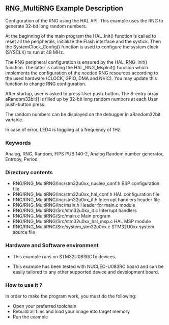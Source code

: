 ## <b>RNG_MultiRNG Example Description</b>
  
Configuration of the RNG using the HAL API. This example uses the RNG to generate 32-bit long random numbers.

At the beginning of the main program the HAL_Init() function is called to reset 
all the peripherals, initialize the Flash interface and the systick.
Then the SystemClock_Config() function is used to configure the system
clock (SYSCLK) to run at 48 MHz.

The RNG peripheral configuration is ensured by the HAL_RNG_Init() function.
The latter is calling the HAL_RNG_MspInit() function which implements
the configuration of the needed RNG resources according to the used hardware (CLOCK, 
GPIO, DMA and NVIC). You may update this function to change RNG configuration.

After startup, user is asked to press User push-button.
The 8-entry array aRandom32bit[] is filled up by 32-bit long random numbers 
at each User push-button press.

 
The random numbers can be displayed on the debugger in aRandom32bit variable.

In case of error, LED4 is toggling at a frequency of 1Hz.

### <b>Keywords</b>

Analog, RNG, Random, FIPS PUB 140-2, Analog Random number generator, Entropy, Period

### <b>Directory contents</b> 

  - RNG/RNG_MultiRNG/Inc/stm32u0xx_nucleo_conf.h     BSP configuration file
  - RNG/RNG_MultiRNG/Inc/stm32u0xx_hal_conf.h              HAL configuration file
  - RNG/RNG_MultiRNG/Inc/stm32u0xx_it.h                    Interrupt handlers header file
  - RNG/RNG_MultiRNG/Inc/main.h                                  Header for main.c module
  - RNG/RNG_MultiRNG/Src/stm32u0xx_it.c                    Interrupt handlers
  - RNG/RNG_MultiRNG/Src/main.c                                  Main program
  - RNG/RNG_MultiRNG/Src/stm32u0xx_hal_msp.c               HAL MSP module 
  - RNG/RNG_MultiRNG/Src/system_stm32u0xx.c                STM32U0xx system source file

     
### <b>Hardware and Software environment</b> 

  - This example runs on STM32U083RCTx devices.
  
  - This example has been tested with NUCLEO-U083RC board and can be
    easily tailored to any other supported device and development board.

### <b>How to use it ?</b> 

In order to make the program work, you must do the following:

 - Open your preferred toolchain 
 - Rebuild all files and load your image into target memory
 - Run the example
 

